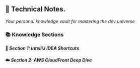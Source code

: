 ## 🚀 Technical Notes.
*Your personal knowledge vault for mastering the dev universe*

### 📚 Knowledge Sections
#### 🧠 *Section 1: IntelliJ IDEA Shortcuts*
#### ☁️ *Section 2: AWS CloudFront Deep Dive*

